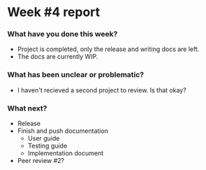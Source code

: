 # Week #4 report

### What have you done this week?
- Project is completed, only the release and writing docs are left.
- The docs are currently WIP.  

### What has been unclear or problematic? 
- I haven't recieved a second project to review. Is that okay? 
 
### What next?
- Release
- Finish and push documentation
    - User guide
    - Testing guide
    - Implementation document
- Peer review #2?
